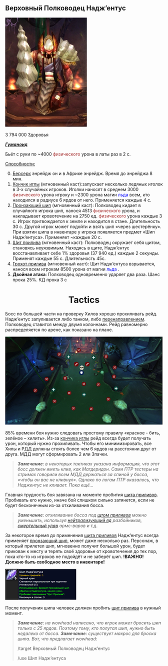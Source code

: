 ## Верховный Полководец Надж’ентус ##

![Najentus](/img/Najentus.png)  

3 794 000 Здоровья

<em><u><b>Гуманоид</b></u></em>

Бьёт с руки по ~4000 <span style = "color:brown"> физического </span> урона в латы раз в 2 с.

<u>Способности:</u>

0. [Берсерк](https://ru.tbc.wowhead.com/spell=26662) энрейдж он и в Африке энрейдж. Время до энрейджа 8 мин.
1. [Кончик иглы](https://ru.tbc.wowhead.com/spell=39835) (мгновенный каст):запускает несколько ледяных иголок в 3-х случайных игроков. Иголки наносят в среднем 3000 <span style = "color:brown"> физического </span> урона игроку и ~2300 урона магии <span style = "color:blue"> льда </span> всем, кто находился в радиусе 6 ярдов от него. Применяется каждые 4 с. 
2. [Пронзающий шип](https://ru.tbc.wowhead.com/spell=39837) (мгновенный каст): Полководец кидает в случайного игрока шип, нанося 4513 <span style = "color:brown"> физического </span> урона, и накладывает кровотечение на 2750 ед. <span style = "color:brown"> физического </span> урона каждые 3 с. Игрок пригвождается к земле и находится в стане. Длительность 30 с. Другой игрок может подойти и взять шип «через шестерёнку». При взятии шипа в инвентаре у игрока появляется предмет «Шип Надж’ентуса». Применяет ~каждые 20 с. 
3. [Щит прилива](https://ru.tbc.wowhead.com/spell=39872) (мгновенный каст): Полководец окружает себя щитом, становясь неуязвимым. Находясь в щите, Надж’ентус восстанавливает себе 1% здоровья (37 940 ед.) каждые 2 секунды. Применят каждые 55 с. Длительность 45с.
4. [Грохот прилива](https://ru.tbc.wowhead.com/spell=39878) (мгновенный каст): Щит Надж’ентуса взрывается, нанося всем игрокам 8500 урона от магии <span style = "color:blue"> льда </span>. 
5. **Двойная атака**: Полководец одновременно ударяет два раза. Шанс прока 25%. КД прока 3 с

<h1 align = "center"> Tactics  </h1>

Босс по большей части на проверку Хилов хорошо прохиливать рейд. Надж’ентус запуливается либо танком, либо [перенаправлением](https://ru.tbc.wowhead.com/spell=34477). Полководец ставится между двумя колоннами. Рейд равномерно распределяется по арене, как показано на плане.

![Najentus_plan](/img/Najentus_plan.png)

85% времени боя нужно следовать простому правилу «красное - бить, зелёное – хилить». Из-за [кончика иглы](https://ru.tbc.wowhead.com/spell=39835) рейд всегда будет получать урон, который нужно прохиливать. Чтобы его минимизировать, все Хилы и РДД должны стоять более чем 6 ярдов на расстоянии друг от друга. МДД могут сформировать 2 или 3пачки.

> ***Замечание***: *в некоторых тактиках указана информация, что этот босс должен иметь клив, как Магдеридон. Сами ПТР тестеры на стримах говорили всем МДД держаться за спиной у босса, «чтобы он вас не кливнул». Однако по логам ПТР оказалось, что Наджентус не кливает. Пока ещё…*

Главная трудность боя завязана на моменте пробития [щита приливов](https://ru.tbc.wowhead.com/spell=39872). Пробивать его нужно, иначе бой слишком сильно затянется, если не будет бесконечным из-за отхиливания босса.

> ***Замечание***: *отхиливание босса под [щтом приливов](https://ru.tbc.wowhead.com/spell=39872) можно уменьшить, используя [нейтрализующий яд](https://ru.tbc.wowhead.com/spell=27188) разбойников, [смертельный удар](https://ru.tbc.wowhead.com/spell=30330) армс-варов и т.д.*

За некоторое время до применения [щита приливов](https://ru.tbc.wowhead.com/spell=39872) Надж’ентус всегда применяет [пронзающий шип](https://ru.tbc.wowhead.com/spell=39837), может даже несколько раз. Персонаж, в который прилетел шип, мгновенно получит большой урон, будет прикован к месту и терять своё здоровье от кровотечения до тех пор, пока кто-то из игроков не подойдёт и не заберёт шип. **!ВАЖНО! Должно быть свободное место в инвентаре!**

![Najentus_ship](/img/Najentus_ship.png)

После получения шипа человек должен пробить [щит прилива](https://ru.tbc.wowhead.com/spell=39872) в нужный момент.

> ***Замечание***: *на wowhead написано, что игрок может бросить шип только с 25 ярдов. Поэтому тому, кто полутал шип, нужно быть недалеко от босса.*
> ***Замечание***: *существует макрос для броска шипа. Вот, что предлагает wowhead*:
> 
>/target Верховный Полководец Надж’ентус
>
>/use Шип Надж’ентуса


<script>var whTooltips = {colorLinks: false, iconizeLinks: true, renameLinks: true};</script>
<script src="https://wow.zamimg.com/widgets/power.js"></script>
